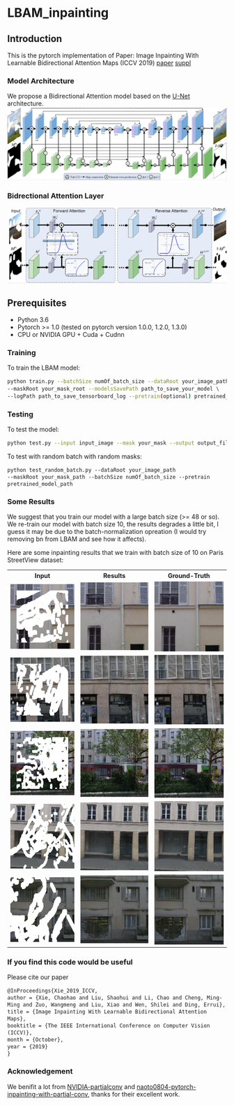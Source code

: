 # LBAM_inpainting

## Introduction
This is the pytorch implementation of Paper: Image Inpainting With Learnable Bidirectional Attention Maps (ICCV 2019) [paper](http://openaccess.thecvf.com/content_ICCV_2019/papers/Xie_Image_Inpainting_With_Learnable_Bidirectional_Attention_Maps_ICCV_2019_paper.pdf) [suppl](http://openaccess.thecvf.com/content_ICCV_2019/supplemental/Xie_Image_Inpainting_With_ICCV_2019_supplemental.pdf)

### Model Architecture
We propose a Bidirectional Attention model based on the [U-Net](https://arxiv.org/pdf/1611.07004.pdf) architecture.
![model](./figs/model/model_architecture.png)

### Bidrectional Attention Layer
![Layer](./figs/model/BidAtentionLayer.png)

## Prerequisites
- Python 3.6
- Pytorch >= 1.0 (tested on pytorch version 1.0.0, 1.2.0, 1.3.0)
- CPU or NVIDIA GPU + Cuda + Cudnn

### Training
To train the LBAM model:
```bash
python train.py --batchSize numOf_batch_size --dataRoot your_image_path \
--maskRoot your_mask_root --modelsSavePath path_to_save_your_model \
--logPath path_to_save_tensorboard_log --pretrain(optional) pretrained_model_path
```

### Testing
To test the model:
```bash
python test.py --input input_image --mask your_mask --output output_file_prefix --pretrain pretrained_model_path
```

To test with random batch with random masks:
```
python test_random_batch.py --dataRoot your_image_path
--maskRoot your_mask_path --batchSize numOf_batch_size --pretrain pretrained_model_path
```

### Some Results
We suggest that you train our model with a large batch size (>= 48 or so). We re-train our model with batch size 10, the results degrades a little bit, I guess it may be due to the batch-normalization opreation (I would try removing bn from LBAM and see how it affects).

Here are some inpainting results that we train with batch size of 10 on Paris StreetView dataset:
<table style='float:center'>
 <tr>
  <th><B>Input</B></th> <th><B>Results</B></th> <th><B>Ground-Truth</B></th>
 </tr>

<tr>
    <td>
     <img src="./figs/results/input/input_001.png">
    </td>
    <td>
     <img src="./figs/results/ours/ours_001.png">
    </td>
    <td>
     <img src="./figs/results/GT/GT_001.png">
    </td>

</tr>

<tr>
    <td>
     <img src="./figs/results/input/input_002.png">
    </td>
    <td>
     <img src="./figs/results/ours/ours_002.png">
    </td>
    <td>
     <img src="./figs/results/GT/GT_002.png">
    </td>

</tr>

<tr>
    <td>
     <img src="./figs/results/input/input_003.png">
    </td>
    <td>
     <img src="./figs/results/ours/ours_003.png">
    </td>
    <td>
     <img src="./figs/results/GT/GT_003.png">
    </td>

</tr>

<tr>
    <td>
     <img src="./figs/results/input/input_004.png">
    </td>
    <td>
     <img src="./figs/results/ours/ours_004.png">
    </td>
    <td>
     <img src="./figs/results/GT/GT_004.png">
    </td>

</tr>

<tr>
    <td>
     <img src="./figs/results/input/input_005.png">
    </td>
    <td>
     <img src="./figs/results/ours/ours_005.png">
    </td>
    <td>
     <img src="./figs/results/GT/GT_005.png">
    </td>

</tr>


</table>



### If you find this code would be useful
Please cite our paper

```
@InProceedings{Xie_2019_ICCV,
author = {Xie, Chaohao and Liu, Shaohui and Li, Chao and Cheng, Ming-Ming and Zuo, Wangmeng and Liu, Xiao and Wen, Shilei and Ding, Errui},
title = {Image Inpainting With Learnable Bidirectional Attention Maps},
booktitle = {The IEEE International Conference on Computer Vision (ICCV)},
month = {October},
year = {2019}
}
```


### Acknowledgement
We benifit a lot from [NVIDIA-partialconv](https://github.com/NVIDIA/partialconv) and [naoto0804-pytorch-inpainting-with-partial-conv](https://github.com/naoto0804/pytorch-inpainting-with-partial-conv
), thanks for their excellent work.